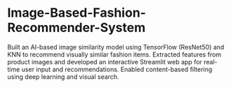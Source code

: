 # Image-Based-Fashion-Recommender-System
Built an AI-based image similarity model using TensorFlow (ResNet50) and KNN to recommend visually similar fashion items. Extracted features from product images and developed an interactive Streamlit web app for real-time user input and recommendations. Enabled content-based filtering using deep learning and visual search.
